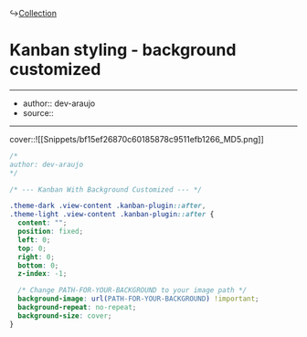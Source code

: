 ↪[Collection](Collection.md)

# Kanban styling - background customized

---

- author:: dev-araujo
- source::

---

cover::![[Snippets/bf15ef26870c60185878c9511efb1266_MD5.png]]

```css
/*
author: dev-araujo
*/

/* --- Kanban With Background Customized --- */

.theme-dark .view-content .kanban-plugin::after,
.theme-light .view-content .kanban-plugin::after {
  content: "";
  position: fixed;
  left: 0;
  top: 0;
  right: 0;
  bottom: 0;
  z-index: -1;

  /* Change PATH-FOR-YOUR-BACKGROUND to your image path */
  background-image: url(PATH-FOR-YOUR-BACKGROUND) !important;
  background-repeat: no-repeat;
  background-size: cover;
}
```
